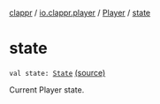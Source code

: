 [clappr](../../index.md) / [io.clappr.player](../index.md) / [Player](index.md) / [state](.)

# state

`val state: `[`State`](-state/index.md) [(source)](https://github.com/clappr/clappr-android/tree/dev/clappr/src/main/kotlin/io/clappr/player/Player.kt#L107)

Current Player state.

